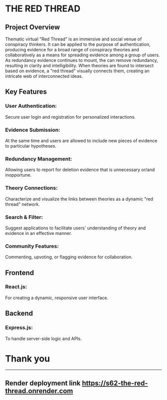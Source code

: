 # THE RED THREAD 

## Project Overview

Thematic virtual "Red Thread" is an immersive and social venue of conspiracy thinkers. It can be applied to the purpose of authentication, producing evidence for a broad range of conspiracy theories and collaboratively as a means for spreading evidence among a group of users. As redundancy evidence continues to mount, the can remove redundancy, resulting in clarity and intelligibility. When theories are found to intersect based on evidence, a "red thread" visually connects them, creating an intricate web of interconnected ideas.

## Key Features

### User Authentication: 
Secure user login and registration for personalized interactions.

### Evidence Submission: 
At the same time and users are allowed to include new pieces of evidence to particular hypotheses.

### Redundancy Management: 
Allowing users to report for deletion evidence that is unnecessary or/and inopportune.

### Theory Connections: 
Characterize and visualize the links between theories as a dynamic "red thread" network.

### Search & Filter: 
Suggest applications to facilitate users' understanding of theory and evidence in an effective manner.

### Community Features: 
Commenting, upvoting, or flagging evidence for collaboration.

## Frontend

### React.js:
 For creating a dynamic, responsive user interface.

## Backend

### Express.js: 
To handle server-side logic and APIs.


# Thank you
---

## Render deployment link https://s62-the-red-thread.onrender.com
